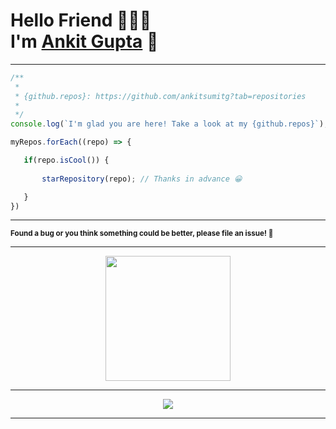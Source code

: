 # Hello Friend 🙋🏻‍♂️ <br> I'm [Ankit Gupta](http://ankitsumitg.github.io/) 🤠

---
```javascript
/**
 *
 * {github.repos}: https://github.com/ankitsumitg?tab=repositories
 *
 */
console.log(`I'm glad you are here! Take a look at my {github.repos}`);

myRepos.forEach((repo) => {

   if(repo.isCool()) {
   
       starRepository(repo); // Thanks in advance 😀

   }
})
```

----

<sub><strong> Found a bug or you think something could be better, please file an issue! 🐛</strong></sub>

---

<p align="center">
<img height="200px" width="200px" src="https://media.giphy.com/media/fxI1G5PNC5esyNlIUs/giphy.gif"/>
</p>

---
<p align="center">
<img src="https://forthebadge.com/images/badges/built-with-love.svg"/>
</p>

---